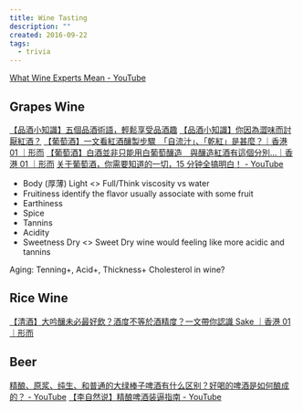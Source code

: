 ```yaml
---
title: Wine Tasting
description: ""
created: 2016-09-22
tags:
  - trivia
---
```


[What Wine Experts Mean - YouTube](https://www.youtube.com/watch?v=ELo8dfmfXr4)

## Grapes Wine

[【品酒小知識】五個品酒術語，輕鬆享受品酒趣](https://www.winentaste.com/magazine/tutorial_wine5basic/)
[【品酒小知識】你因為澀味而討厭紅酒？](https://www.winentaste.com/magazine/special_tannins)
[【葡萄酒】一文看紅酒釀製步驟　「自流汁」、「乾紅」是甚麼？｜香港 01 ｜形而](https://www.hk01.com/%E5%BD%A2%E8%80%8C/359017/%E8%91%A1%E8%90%84%E9%85%92-%E4%B8%80%E6%96%87%E7%9C%8B%E7%B4%85%E9%85%92%E9%87%80%E8%A3%BD%E6%AD%A5%E9%A9%9F-%E8%87%AA%E6%B5%81%E6%B1%81-%E4%B9%BE%E7%B4%85-%E6%98%AF%E7%94%9A%E9%BA%BC)
[【葡萄酒】白酒並非只能用白葡萄釀造　與釀造紅酒有這個分別…｜香港 01 ｜形而](https://www.hk01.com/%E5%BD%A2%E8%80%8C/359267/%E8%91%A1%E8%90%84%E9%85%92-%E7%99%BD%E9%85%92%E4%B8%A6%E9%9D%9E%E5%8F%AA%E8%83%BD%E7%94%A8%E7%99%BD%E8%91%A1%E8%90%84%E9%87%80%E9%80%A0-%E8%88%87%E9%87%80%E9%80%A0%E7%B4%85%E9%85%92%E6%9C%89%E9%80%99%E5%80%8B%E5%88%86%E5%88%A5)
[关于葡萄酒，你需要知道的一切，15 分钟全搞明白！ - YouTube](https://www.youtube.com/watch?v=2lkk0_aZrVQ)

- Body (厚薄)
  Light <> Full/Think
  viscosity vs water
- Fruitiness
  identify the flavor
  usually associate with some fruit
- Earthiness
- Spice
- Tannins
- Acidity
- Sweetness
  Dry <> Sweet
  Dry wine would feeling like more acidic and tannins

Aging: Tenning+, Acid+, Thickness+
Cholesterol in wine?

## Rice Wine

[【清酒】大吟釀未必最好飲？酒度不等於酒精度？一文帶你認識 Sake ｜香港 01 ｜形而](https://www.hk01.com/%E5%BD%A2%E8%80%8C/384953/%E6%B8%85%E9%85%92-%E5%A4%A7%E5%90%9F%E9%87%80%E6%9C%AA%E5%BF%85%E6%9C%80%E5%A5%BD%E9%A3%B2-%E9%85%92%E5%BA%A6%E4%B8%8D%E7%AD%89%E6%96%BC%E9%85%92%E7%B2%BE%E5%BA%A6-%E4%B8%80%E6%96%87%E5%B8%B6%E4%BD%A0%E8%AA%8D%E8%AD%98sake)

## Beer

[精酿、原浆、纯生、和普通的大绿棒子啤酒有什么区别？好喝的啤酒是如何酿成的？ - YouTube](https://www.youtube.com/watch?v=x4Bh09lQvjU)
[【李自然说】精酿啤酒装逼指南 - YouTube](https://www.youtube.com/watch?v=ItH6FJ8rFWc)
